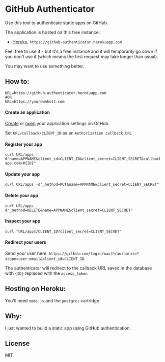 # GitHub Authenticator

Use this tool to authenticate static apps on GitHub.

The application is hosted on this free instance:
 - [Heroku](https://heroku.com), `https://github-authenticator.herokuapp.com` 
 
Feel free to use it - but it's a free instance and it will temporarily go down if you don't use it (which means the first request may take longer than usual).

You may want to use something better.

## How to:

    URL=https://github-authenticator.herokuapp.com
    #OR
    URL=https://yourownhost.com

#### Create an application
[Create](https://github.com/settings/applications/new) or [open](https://github.com/settings/applications) your application settings on GitHub.

Set `URL/callback/CLIENT_ID` as an `Authorization callback URL`

#### Register your app

    curl URL/apps -d"name=APPNAME&client_id=CLIENT_ID&client_secret=CLIENT_SECRET&callback=http://your-app.com/#{ID}"

#### Update your app

    curl URL/apps -d"_method=PUT&name=APPNAME&client_secret=CLIENT_SECRET" 
    
#### Delete your app

    curl URL/apps -d"_method=DELETE&name=APPNAME&client_secret=CLIENT_SECRET"

#### Inspect your app

    curl "URL/apps/CLIENT_ID?client_secret=CLIENT_SECRET" 
    
#### Redirect your users
Send your user here: `https://github.com/login/oauth/authorize?scope=user:email&client_id=CLIENT_ID`.

The authenticator will redirect to the callback URL saved in the database with `{ID}` replaced with the `access_token`

## Hosting on Heroku:
You'll need `node.js` and the `postgres` cartridge
  
## Why:
I just wanted to build a static app using GitHub authentication.

## License
MIT
